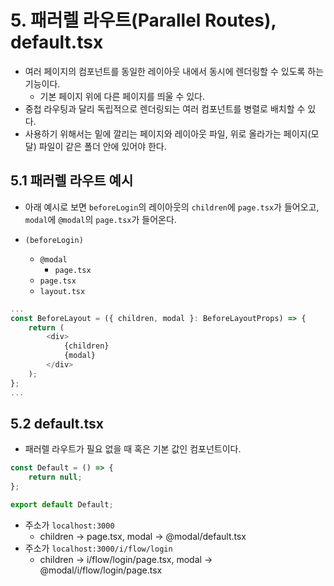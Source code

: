 # 5. 패러렐 라우트(Parallel Routes), default.tsx
- 여러 페이지의 컴포넌트를 동일한 레이아웃 내에서 동시에 렌더링할 수 있도록 하는 기능이다.
    - 기본 페이지 위에 다른 페이지를 띄울 수 있다.
- 중첩 라우팅과 달리 독립적으로 렌더링되는 여러 컴포넌트를 병렬로 배치할 수 있다.
- 사용하기 위해서는 밑에 깔리는 페이지와 레이아웃 파일, 위로 올라가는 페이지(모달) 파일이 같은 폴더 안에 있어야 한다.

## 5.1 패러렐 라우트 예시
- 아래 예시로 보면 `beforeLogin`의 레이아웃의 `children`에 `page.tsx`가 들어오고, `modal`에 `@modal`의 `page.tsx`가 들어온다.

- `(beforeLogin)`
	- `@modal`
		- `page.tsx`
	- `page.tsx`
	- `layout.tsx`
```typescript
...
const BeforeLayout = ({ children, modal }: BeforeLayoutProps) => {
	return (
		<div>
			{children}
			{modal}
		</div>
	);
};
...
```

## 5.2 default.tsx
- 패러렐 라우트가 필요 없을 때 혹은 기본 값인 컴포넌트이다.
```typescript
const Default = () => {
	return null;
};

export default Default;
```
- 주소가 `localhost:3000`
    - children -> page.tsx, modal -> @modal/default.tsx
- 주소가 `localhost:3000/i/flow/login`
    - children -> i/flow/login/page.tsx, modal -> @modal/i/flow/login/page.tsx

